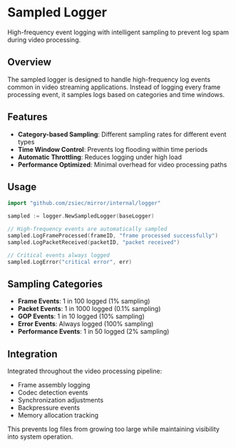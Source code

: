 # Sampled Logger

High-frequency event logging with intelligent sampling to prevent log spam during video processing.

## Overview

The sampled logger is designed to handle high-frequency log events common in video streaming applications. Instead of logging every frame processing event, it samples logs based on categories and time windows.

## Features

- **Category-based Sampling**: Different sampling rates for different event types
- **Time Window Control**: Prevents log flooding within time periods  
- **Automatic Throttling**: Reduces logging under high load
- **Performance Optimized**: Minimal overhead for video processing paths

## Usage

```go
import "github.com/zsiec/mirror/internal/logger"

sampled := logger.NewSampledLogger(baseLogger)

// High-frequency events are automatically sampled
sampled.LogFrameProcessed(frameID, "frame processed successfully")
sampled.LogPacketReceived(packetID, "packet received")

// Critical events always logged
sampled.LogError("critical error", err)
```

## Sampling Categories

- **Frame Events**: 1 in 100 logged (1% sampling)
- **Packet Events**: 1 in 1000 logged (0.1% sampling)  
- **GOP Events**: 1 in 10 logged (10% sampling)
- **Error Events**: Always logged (100% sampling)
- **Performance Events**: 1 in 50 logged (2% sampling)

## Integration

Integrated throughout the video processing pipeline:
- Frame assembly logging
- Codec detection events
- Synchronization adjustments
- Backpressure events
- Memory allocation tracking

This prevents log files from growing too large while maintaining visibility into system operation.
